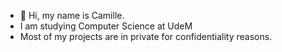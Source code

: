 - 👋 Hi, my name is Camille. 
- I am studying Computer Science at UdeM
- Most of my projects are in private for confidentiality reasons.

<!---
vibingyeti/vibingyeti is a ✨ special ✨ repository because its `README.md` (this file) appears on your GitHub profile.
You can click the Preview link to take a look at your changes.
--->
